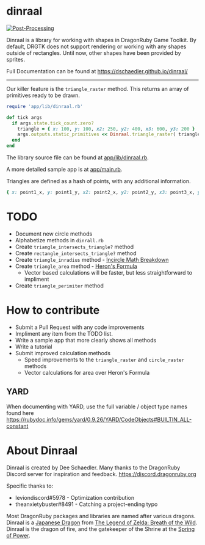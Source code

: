 # dinraal

[![Post-Processing](https://github.com/DSchaedler/dinraal/actions/workflows/post-processing.yml/badge.svg)](https://github.com/DSchaedler/dinraal/actions/workflows/post-proecessing.yml)

Dinraal is a library for working with shapes in DragonRuby Game Toolkit. By default, DRGTK does not support rendering or working with any shapes outside of rectangles. Until now, other shapes have been provided by sprites.

Full Documentation can be found at https://dschaedler.github.io/dinraal/

---

Our killer feature is the `triangle_raster` method. This returns an array of primitives ready to be drawn.

```ruby
require 'app/lib/dinraal.rb'

def tick args
  if args.state.tick_count.zero?
    triangle = { x: 100, y: 100, x2: 250, y2: 400, x3: 600, y3: 200 }
    args.outputs.static_primitives << Dinraal.triangle_raster( triangle )
  end
end
```

The library source file can be found at [app/lib/dinraal.rb](https://github.com/DSchaedler/dinraal/blob/main/app/lib/dinraal.rb).

A more detailed sample app is at [app/main.rb](https://github.com/DSchaedler/dinraal/blob/main/app/main.rb).

Triangles are defined as a hash of points, with any additional information.

```ruby
{ x: point1_x, y: point1_y, x2: point2_x, y2: point2_y, x3: point3_x, y3: point3_y, r: red, g: green, b: blue, a: alpha }
```

# TODO
- Document new circle methods
- Alphabetize methods in `dinrall.rb`
- Create `triangle_intersects_triangle?` method
- Create `rectangle_intersects_triangle?` method
- Create `triangle_inradius` method - [Incircle Math Breakdown](https://artofproblemsolving.com/wiki/index.php/Incircle)
- Create `triangle_area` method - [Heron's Formula](https://artofproblemsolving.com/wiki/index.php/Heron%27s_Formula)
  - Vector based calculations will be faster, but less straightforward to impliment
- Create `triangle_perimiter` method

# How to contribute
- Submit a Pull Request with any code improvements
- Impliment any item from the TODO list.
- Write a sample app that more clearly shows all methods
- Write a tutorial
- Submit improved calculation methods
  - Speed improvements to the `triangle_raster` and `circle_raster` methods
  - Vector calculations for area over Heron's Formula

## YARD
When documenting with YARD, use the full variable / object type names found here https://rubydoc.info/gems/yard/0.9.26/YARD/CodeObjects#BUILTIN_ALL-constant

# About Dinraal
Dinraal is created by Dee Schaedler. Many thanks to the DragonRuby Discord server for inspiration and feedback. https://discord.dragonruby.org

Specific thanks to:
- leviondiscord#5978    - Optimization contribution
- theanxietybuster#8491 - Catching a project-ending typo

Most DragonRuby packages and libraries are named after various dragons. Dinraal is a [Japanese Dragon](https://en.wikipedia.org/wiki/Japanese_dragon) from [The Legend of Zelda: Breath of the Wild](https://en.wikipedia.org/wiki/The_Legend_of_Zelda:_Breath_of_the_Wild). Dinraal is the dragon of fire, and the gatekeeper of the Shrine at the [Spring of Power](https://zelda.fandom.com/wiki/Spring_of_Power).
